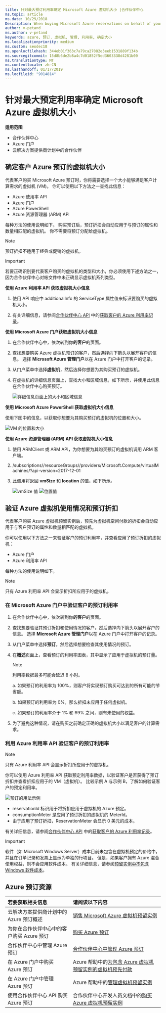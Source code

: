 ```yaml
---
title: 针对最大预订利用率确定 Microsoft Azure 虚拟机大小 |合作伙伴中心
ms.topic: article
ms.date: 10/29/2018
Description: When buying Microsoft Azure reservations on behalf of your customers, you’ll need to choose a virtual machine (VM) sized to meet the customer’s computing needs.
author: v-petand
ms.author: v-petand
keywords: azure, 预订, 虚拟机, 管理, 利用率, 确定大小
ms.localizationpriority: medium
ms.custom: seodec18
ms.openlocfilehash: 344eb01f363c7a79ca27082e3eeb1531889f134b
ms.sourcegitcommit: 15d8b6de2b8a4c7d01852f5ed3603338d4281b00
ms.translationtype: MT
ms.contentlocale: zh-CN
ms.lasthandoff: 01/17/2019
ms.locfileid: "9014814"
---
```

# <a name="microsoft-azure-vm-sizing-for-maximum-reservation-usage"></a>针对最大预定利用率确定 Microsoft Azure 虚拟机大小 

**适用范围**

-  合作伙伴中心
-  Azure 门户
-  云解决方案提供商计划中的合作伙伴

## <a name="determine-the-vm-size-for-a-customers-azure-reservation"></a>确定客户 Azure 预订的虚拟机大小 

代表客户购买 Microsoft Azure 预订时，你将需要选择一个大小能够满足客户计算需求的虚拟机 (VM)。 你可以使用以下方法之一查找此信息：

-   Azure 使用率 API
-   Azure 门户
-   Azure PowerShell
-   Azure 资源管理器 (ARM) API

每种方法的使用说明如下。 购买预订后，预订折扣会自动应用于与预订的属性和数量相匹配的虚拟机。 你不需要将预订分配给虚拟机。

>[!NOTE]
>预订折扣不适用于经典或促销的虚拟机。

>[!IMPORTANT]
>若要正确识别要代表客户购买的虚拟机的类型和大小，你必须使用下述方法之一，因为合作伙伴中心对帐文件中未正确显示虚拟机系列类型。


**使用 Azure 利用率 API 获取虚拟机大小信息**

1.  使用 API 响应中 additionalInfo 的 ServiceType 属性值来标识要购买的虚拟机大小。 

2.  有关详细信息，请参阅[合作伙伴中心 API](https://docs.microsoft.com/partner-center/develop/) 中的[获取客户的 Azure 利用率记录](https://docs.microsoft.com/partner-center/develop/get-a-customer-s-utilization-record-for-azure)。 

**使用 Microsoft Azure 门户获取虚拟机大小信息**

1.  在合作伙伴中心中，依次转到你**的客户**的页面。

2.  查找想要购买 Azure 虚拟机预订的客户，然后选择向下箭头以展开客户的信息。 选择 **Microsoft Azure 管理门户**以在 Azure 门户中打开客户的记录。 

3.  从门户菜单中选择**虚拟机**，然后选择你想要为其购买预订的虚拟机。 

4.  在虚拟机的详细信息页面上，查找大小和区域信息，如下所示，并使用此信息在合作伙伴中心购买预订。  

    ![详细信息页面上的大小和区域信息](images/usage1.png)

**使用 Microsoft Azure PowerShell 获取虚拟机大小信息**

使用下图中的信息，以获取你想要为其购买预订的虚拟机的位置和大小。 

![VM 的位置和大小](images/usage2.png)

**使用 Azure 资源管理器 (ARM) API 获取虚拟机大小信息**

1.  使用 ARMClient 或 ARM API，为你想要为其购买预订的虚拟机调用 ARM 客户端。

2.  /subscriptions/<Subscription ID>/resourceGroups/<Resource group name>/providers/Microsoft.Compute/virtualMachines/<VM Instance Name>?api-version=2017-12-01

3.  此调用将返回 **vmSize** 和 **location** 的值，如下所示。

    ![vmSize 值](images/usage3.png)
    ![位置值](images/usage4.png)
 

## <a name="verify-azure-vm-usage-and-reservation-discount"></a>验证 Azure 虚拟机使用情况和预订折扣

代表客户购买 Azure 虚拟机预留实例后，预先为虚拟机空间付款的折扣会自动应用于与客户预订的属性和数量相匹配的虚拟机。 

你可以使用以下方法之一来验证客户的预订利用率，并查看应用了预订折扣的虚拟机：   

-   Azure 门户
-   Azure 利用率 API

每种方法的使用说明如下。

>[!NOTE]
>只有 Azure 利用率 API 会显示折扣所应用于的虚拟机。  

### <a name="verify-the-customers-reservation-usage-in-the-microsoft-azure-portal"></a>在 Microsoft Azure 门户中验证客户的预订利用率

1.  在合作伙伴中心中，依次转到你**的客户**的页面。

2.  查找想要验证其预订折扣和使用情况的客户，然后选择向下箭头以展开客户的信息。 选择 **Microsoft Azure 管理门户**以在 Azure 门户中打开客户的记录。 

3.  从门户菜单中选择**预订**，然后选择想要检查其使用情况的预订。 

4.  在**概述**页面上，查看预订的利用率图表，其中显示了应用于虚拟机的预订量。 

    >[!NOTE]
    >利用率数据最多可能会延迟 8 小时。
    
    a.  如果预订的利用率为 100%，则客户将实现预订购买可达到的所有可能的节省额。 
    
    b.  如果预订的利用率为 0%，那么折扣未应用于任何虚拟机。 
    
    c.  如果预订的利用率介于 1% 和 99% 之间，则有未使用的权益。 

5.  为了避免这种情况，请在购买之前确定正确的虚拟机大小以满足客户的计算需求。

### <a name="verify-the-customers-reservation-usage-with-the-azure-utilization-api"></a>利用 Azure 利用率 API 验证客户的预订利用率

>[!NOTE]
>只有 Azure 利用率 API 会显示折扣所应用于的虚拟机。  

你可以使用 Azure 利用率 API 获取预定利用率数据，以验证客户是否获得了预订折扣并查看折扣应用于的 VM（虚拟机）。 比较示例 A 与示例 B，了解如何验证客户的预定利用率。 

![预订的用法示例](images/usage5.png)

-   reservationId 标识用于将折扣应用于虚拟机的 Azure 预定。
-   consumptionMeter 是应用了预订折扣的虚拟机的 MeterId。
-   由于应用了预订折扣，ReservationMeter 会显示 0 美元的成本。 

有关详细信息，请参阅[合作伙伴中心 API](https://docs.microsoft.com/partner-center/develop/) 中的[获取客户的 Azure 利用率记录](https://docs.microsoft.com/partner-center/develop/get-a-customer-s-utilization-record-for-azure)。

>[!IMPORTANT]
>软件（如 Microsoft Windows Server）成本目前未包含在虚拟机预定的价格中，并且在订单记录和发票上显示为单独的行项目。 但是，如果客户拥有 Azure 混合使用权益，则不会应用软件成本。 有关详细信息，请参阅[预留实例中不包含 Windows 软件成本](https://docs.microsoft.com/azure/billing/billing-reserved-instance-windows-software-costs)。  

## <a name="azure-reservations-resources"></a>Azure 预订资源
|**若要获取相关信息**   |**请阅读以下内容**    |
|:-----------------------------|:-----------------|
|云解决方案提供商计划中的 Azure 预订概述  | [销售 Microsoft Azure 虚拟机预留实例](azure-reservations.md)
|为你在合作伙伴中心中的客户购买 Azure 预订   |[购买 Azure 预订](azure-reservations-buying.md)
|合作伙伴中心中管理 Azure 预订 | [合作伙伴中心中管理 Azure 预订](azure-reservations-manage.md)
|在 Azure 门户中购买 Azure 预订 | Azure 帮助中的[为包含 Azure 虚拟机预留实例的虚拟机预先付款](https://docs.microsoft.com/azure/virtual-machines/windows/prepay-reserved-vm-instances) |
|在 Azure 门户中管理 Azure 预订   |Azure 帮助中的[管理虚拟机预留实例](https://docs.microsoft.com/azure/billing/billing-manage-reserved-vm-instance)  |
|使用合作伙伴中心 API 购买 Azure 预订 | 合作伙伴中心开发人员文档中的[购买 Azure 虚拟机预留实例](https://docs.microsoft.com/partner-center/develop/purchase-azure-reservations)



